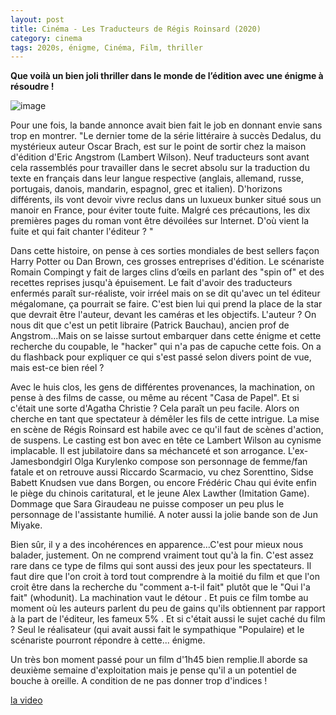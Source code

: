 ```yaml
---
layout: post
title: Cinéma - Les Traducteurs de Régis Roinsard (2020)
category: cinema
tags: 2020s, énigme, Cinéma, Film, thriller
---
```

**Que voilà un bien joli thriller dans le monde de l’édition avec une énigme à résoudre !**

![image](https://cheziceman.files.wordpress.com/2020/02/traducteurs.jpg)

Pour une fois, la bande annonce avait bien fait le job en donnant envie sans trop en montrer. "Le dernier tome de la série littéraire à succès Dedalus, du mystérieux auteur Oscar Brach, est sur le point de sortir chez la maison d'édition d'Eric Angstrom (Lambert Wilson). Neuf traducteurs sont avant cela rassemblés pour travailler dans le secret absolu sur la traduction du texte en français dans leur langue respective (anglais, allemand, russe, portugais, danois, mandarin, espagnol, grec et italien). D'horizons différents, ils vont devoir vivre reclus dans un luxueux bunker situé sous un manoir en France, pour éviter toute fuite. Malgré ces précautions, les dix premières pages du roman vont être dévoilées sur Internet. D'où vient la fuite et qui fait chanter l'éditeur ? "

Dans cette histoire, on pense à ces sorties mondiales de best sellers façon Harry Potter ou Dan Brown, ces grosses entreprises d'édition. Le scénariste Romain Compingt y fait de larges clins d’œils en parlant des "spin of" et des recettes reprises jusqu'à épuisement. Le fait d'avoir des traducteurs enfermés paraît sur-réaliste, voir irréel mais on se dit qu'avec un tel éditeur mégalomane, ça pourrait se faire. C'est bien lui qui prend la place de la star que devrait être l'auteur, devant les caméras et les objectifs. L'auteur ? On nous dit que c'est un petit libraire (Patrick Bauchau), ancien prof de Angstrom...Mais on se laisse surtout embarquer dans cette énigme et cette recherche du coupable, le "hacker" qui n'a pas de capuche cette fois. On a du flashback pour expliquer ce qui s'est passé selon divers point de vue, mais est-ce bien réel ? 

Avec le huis clos, les gens de différentes provenances, la machination, on pense à des films de casse, ou même au récent "Casa de Papel". Et si c'était une sorte d'Agatha Christie ? Cela paraît un peu facile. Alors on cherche en tant que spectateur à démêler les fils de cette intrigue. La mise en scène de Régis Roinsard est habile avec ce qu'il faut de scènes d'action, de suspens. Le casting est bon avec en tête ce Lambert Wilson au cynisme implacable. Il est jubilatoire dans sa méchanceté et son arrogance. L'ex-Jamesbondgirl Olga Kurylenko compose son personnage de femme/fan fatale et on retrouve aussi Riccardo Scarmacio, vu chez Sorenttino, Sidse Babett Knudsen vue dans Borgen, ou encore Frédéric Chau qui évite enfin le piège du chinois caritatural, et le jeune Alex Lawther (Imitation Game). Dommage que Sara Giraudeau ne puisse composer un peu plus le personnage de l'assistante humilié. A noter aussi la jolie bande son de Jun Miyake.

Bien sûr, il y a des incohérences en apparence...C'est pour mieux nous balader, justement. On ne comprend vraiment tout qu'à la fin. C'est assez rare dans ce type de films qui sont aussi des jeux pour les spectateurs. Il faut dire que l'on croit à tord tout comprendre à la moitié du film et que l'on croit être dans la recherche du "comment a-t-il fait" plutôt que le "Qui l'a fait" (whodunit). La machination vaut le détour . Et puis ce film tombe au moment où les auteurs parlent du peu de gains qu'ils obtiennent par rapport à la part de l'éditeur, les fameux 5% . Et si c'était aussi le sujet caché du film ? Seul le réalisateur (qui avait aussi fait le sympathique "Populaire) et le scénariste pourront répondre à cette... énigme.

Un très bon moment passé pour un film d'1h45 bien remplie.Il aborde sa deuxième semaine d'exploitation mais je pense qu'il a un potentiel de bouche à oreille. A condition de ne pas donner trop d'indices ! 

[la video](https://www.youtube.com/watch?v=FzGZb_IzaRA)


